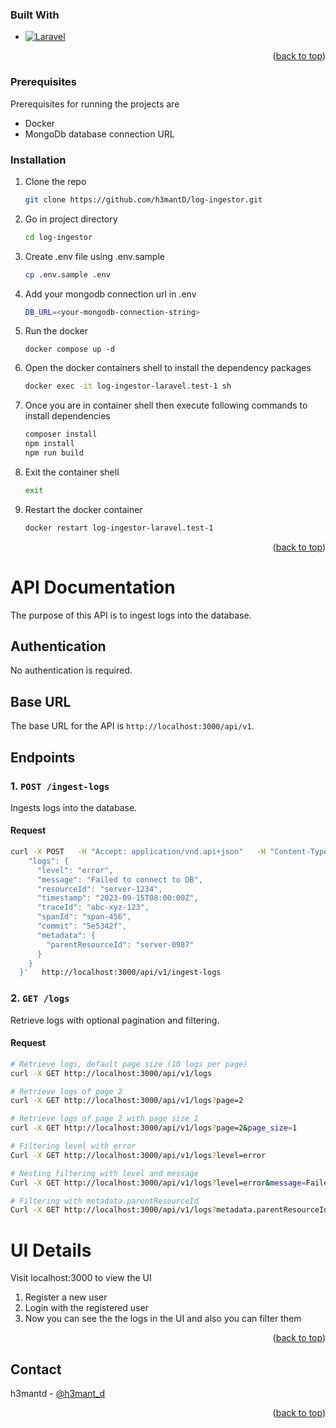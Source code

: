 <a name="readme-top"></a>

### Built With

-   [![Laravel][Laravel.com]][Laravel-url]

<p align="right">(<a href="#readme-top">back to top</a>)</p>

### Prerequisites

Prerequisites for running the projects are

-   Docker
-   MongoDb database connection URL

### Installation

1. Clone the repo
    ```bash
    git clone https://github.com/h3mantD/log-ingestor.git
    ```
2. Go in project directory
    ```bash
    cd log-ingestor
    ```
3. Create .env file using .env.sample
    ```bash
    cp .env.sample .env
    ```
4. Add your mongodb connection url in .env
    ```bash
    DB_URL=<your-mongodb-connection-string>
    ```
5. Run the docker
    ```
    docker compose up -d
    ```
6. Open the docker containers shell to install the dependency packages
    ```bash
    docker exec -it log-ingestor-laravel.test-1 sh
    ```
7. Once you are in container shell then execute following commands to install dependencies
    ```bash
    composer install
    npm install
    npm run build
    ```
8. Exit the container shell
    ```bash
    exit
    ```
9. Restart the docker container
    ```bash
    docker restart log-ingestor-laravel.test-1
    ```

<p align="right">(<a href="#readme-top">back to top</a>)</p>

<!-- USAGE EXAMPLES -->

# API Documentation

The purpose of this API is to ingest logs into the database.

## Authentication

No authentication is required.

## Base URL

The base URL for the API is `http://localhost:3000/api/v1`.

## Endpoints

### 1. `POST /ingest-logs`

Ingests logs into the database.

#### Request

```bash
curl -X POST   -H "Accept: application/vnd.api+json"   -H "Content-Type: application/vnd.api+json"   -d '{
    "logs": {
      "level": "error",
      "message": "Failed to connect to DB",
      "resourceId": "server-1234",
      "timestamp": "2023-09-15T08:00:00Z",
      "traceId": "abc-xyz-123",
      "spanId": "span-456",
      "commit": "5e5342f",
      "metadata": {
        "parentResourceId": "server-0987"
      }
    }
  }'   http://localhost:3000/api/v1/ingest-logs
```

### 2. `GET /logs`

Retrieve logs with optional pagination and filtering.

#### Request

```bash
# Retrieve logs, default page size (10 logs per page)
curl -X GET http://localhost:3000/api/v1/logs

# Retrieve logs of page 2
curl -X GET http://localhost:3000/api/v1/logs?page=2

# Retrieve logs of page 2 with page size 1
curl -X GET http://localhost:3000/api/v1/logs?page=2&page_size=1

# Filtering level with error
Curl -X GET http://localhost:3000/api/v1/logs?level=error

# Nesting filtering with level and message
Curl -X GET http://localhost:3000/api/v1/logs?level=error&message=Failed%20to%20connect%20to%20DB

# Filtering with metadata.parentResourceId
Curl -X GET http://localhost:3000/api/v1/logs?metadata.parentResourceId=server-0987
```

# UI Details

Visit localhost:3000 to view the UI

1. Register a new user
2. Login with the registered user
3. Now you can see the the logs in the UI and also you can filter them

<p align="right">(<a href="#readme-top">back to top</a>)</p>

<!-- CONTACT -->

## Contact

h3mantd - [@h3mant_d](https://twitter.com/h3mant_d)

<p align="right">(<a href="#readme-top">back to top</a>)</p>

<!-- MARKDOWN LINKS & IMAGES -->
<!-- https://www.markdownguide.org/basic-syntax/#reference-style-links -->

[contributors-shield]: https://img.shields.io/github/contributors/othneildrew/Best-README-Template.svg?style=for-the-badge
[contributors-url]: https://github.com/othneildrew/Best-README-Template/graphs/contributors
[forks-shield]: https://img.shields.io/github/forks/othneildrew/Best-README-Template.svg?style=for-the-badge
[forks-url]: https://github.com/othneildrew/Best-README-Template/network/members
[stars-shield]: https://img.shields.io/github/stars/othneildrew/Best-README-Template.svg?style=for-the-badge
[stars-url]: https://github.com/othneildrew/Best-README-Template/stargazers
[issues-shield]: https://img.shields.io/github/issues/othneildrew/Best-README-Template.svg?style=for-the-badge
[issues-url]: https://github.com/othneildrew/Best-README-Template/issues
[license-shield]: https://img.shields.io/github/license/othneildrew/Best-README-Template.svg?style=for-the-badge
[license-url]: https://github.com/othneildrew/Best-README-Template/blob/master/LICENSE.txt
[linkedin-shield]: https://img.shields.io/badge/-LinkedIn-black.svg?style=for-the-badge&logo=linkedin&colorB=555
[linkedin-url]: https://linkedin.com/in/othneildrew
[product-screenshot]: images/screenshot.png
[Next.js]: https://img.shields.io/badge/next.js-000000?style=for-the-badge&logo=nextdotjs&logoColor=white
[Next-url]: https://nextjs.org/
[React.js]: https://img.shields.io/badge/React-20232A?style=for-the-badge&logo=react&logoColor=61DAFB
[React-url]: https://reactjs.org/
[Vue.js]: https://img.shields.io/badge/Vue.js-35495E?style=for-the-badge&logo=vuedotjs&logoColor=4FC08D
[Vue-url]: https://vuejs.org/
[Angular.io]: https://img.shields.io/badge/Angular-DD0031?style=for-the-badge&logo=angular&logoColor=white
[Angular-url]: https://angular.io/
[Svelte.dev]: https://img.shields.io/badge/Svelte-4A4A55?style=for-the-badge&logo=svelte&logoColor=FF3E00
[Svelte-url]: https://svelte.dev/
[Laravel.com]: https://img.shields.io/badge/Laravel-FF2D20?style=for-the-badge&logo=laravel&logoColor=white
[Laravel-url]: https://laravel.com
[Bootstrap.com]: https://img.shields.io/badge/Bootstrap-563D7C?style=for-the-badge&logo=bootstrap&logoColor=white
[Bootstrap-url]: https://getbootstrap.com
[JQuery.com]: https://img.shields.io/badge/jQuery-0769AD?style=for-the-badge&logo=jquery&logoColor=white
[JQuery-url]: https://jquery.com
